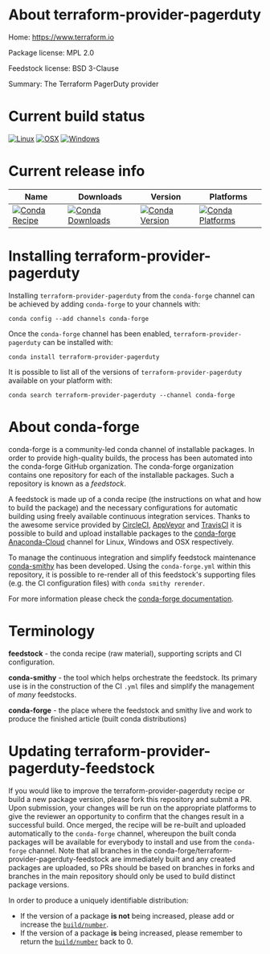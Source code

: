 About terraform-provider-pagerduty
==================================

Home: https://www.terraform.io

Package license: MPL 2.0

Feedstock license: BSD 3-Clause

Summary: The Terraform PagerDuty provider



Current build status
====================

[![Linux](https://img.shields.io/circleci/project/github/conda-forge/terraform-provider-pagerduty-feedstock/master.svg?label=Linux)](https://circleci.com/gh/conda-forge/terraform-provider-pagerduty-feedstock)
[![OSX](https://img.shields.io/travis/conda-forge/terraform-provider-pagerduty-feedstock/master.svg?label=macOS)](https://travis-ci.org/conda-forge/terraform-provider-pagerduty-feedstock)
[![Windows](https://img.shields.io/appveyor/ci/conda-forge/terraform-provider-pagerduty-feedstock/master.svg?label=Windows)](https://ci.appveyor.com/project/conda-forge/terraform-provider-pagerduty-feedstock/branch/master)

Current release info
====================

| Name | Downloads | Version | Platforms |
| --- | --- | --- | --- |
| [![Conda Recipe](https://img.shields.io/badge/recipe-terraform--provider--pagerduty-green.svg)](https://anaconda.org/conda-forge/terraform-provider-pagerduty) | [![Conda Downloads](https://img.shields.io/conda/dn/conda-forge/terraform-provider-pagerduty.svg)](https://anaconda.org/conda-forge/terraform-provider-pagerduty) | [![Conda Version](https://img.shields.io/conda/vn/conda-forge/terraform-provider-pagerduty.svg)](https://anaconda.org/conda-forge/terraform-provider-pagerduty) | [![Conda Platforms](https://img.shields.io/conda/pn/conda-forge/terraform-provider-pagerduty.svg)](https://anaconda.org/conda-forge/terraform-provider-pagerduty) |

Installing terraform-provider-pagerduty
=======================================

Installing `terraform-provider-pagerduty` from the `conda-forge` channel can be achieved by adding `conda-forge` to your channels with:

```
conda config --add channels conda-forge
```

Once the `conda-forge` channel has been enabled, `terraform-provider-pagerduty` can be installed with:

```
conda install terraform-provider-pagerduty
```

It is possible to list all of the versions of `terraform-provider-pagerduty` available on your platform with:

```
conda search terraform-provider-pagerduty --channel conda-forge
```


About conda-forge
=================

conda-forge is a community-led conda channel of installable packages.
In order to provide high-quality builds, the process has been automated into the
conda-forge GitHub organization. The conda-forge organization contains one repository
for each of the installable packages. Such a repository is known as a *feedstock*.

A feedstock is made up of a conda recipe (the instructions on what and how to build
the package) and the necessary configurations for automatic building using freely
available continuous integration services. Thanks to the awesome service provided by
[CircleCI](https://circleci.com/), [AppVeyor](http://www.appveyor.com/)
and [TravisCI](https://travis-ci.org/) it is possible to build and upload installable
packages to the [conda-forge](https://anaconda.org/conda-forge)
[Anaconda-Cloud](http://docs.anaconda.org/) channel for Linux, Windows and OSX respectively.

To manage the continuous integration and simplify feedstock maintenance
[conda-smithy](http://github.com/conda-forge/conda-smithy) has been developed.
Using the ``conda-forge.yml`` within this repository, it is possible to re-render all of
this feedstock's supporting files (e.g. the CI configuration files) with ``conda smithy rerender``.

For more information please check the [conda-forge documentation](https://conda-forge.org/docs/).

Terminology
===========

**feedstock** - the conda recipe (raw material), supporting scripts and CI configuration.

**conda-smithy** - the tool which helps orchestrate the feedstock.
                   Its primary use is in the construction of the CI ``.yml`` files
                   and simplify the management of *many* feedstocks.

**conda-forge** - the place where the feedstock and smithy live and work to
                  produce the finished article (built conda distributions)


Updating terraform-provider-pagerduty-feedstock
===============================================

If you would like to improve the terraform-provider-pagerduty recipe or build a new
package version, please fork this repository and submit a PR. Upon submission,
your changes will be run on the appropriate platforms to give the reviewer an
opportunity to confirm that the changes result in a successful build. Once
merged, the recipe will be re-built and uploaded automatically to the
`conda-forge` channel, whereupon the built conda packages will be available for
everybody to install and use from the `conda-forge` channel.
Note that all branches in the conda-forge/terraform-provider-pagerduty-feedstock are
immediately built and any created packages are uploaded, so PRs should be based
on branches in forks and branches in the main repository should only be used to
build distinct package versions.

In order to produce a uniquely identifiable distribution:
 * If the version of a package **is not** being increased, please add or increase
   the [``build/number``](http://conda.pydata.org/docs/building/meta-yaml.html#build-number-and-string).
 * If the version of a package **is** being increased, please remember to return
   the [``build/number``](http://conda.pydata.org/docs/building/meta-yaml.html#build-number-and-string)
   back to 0.